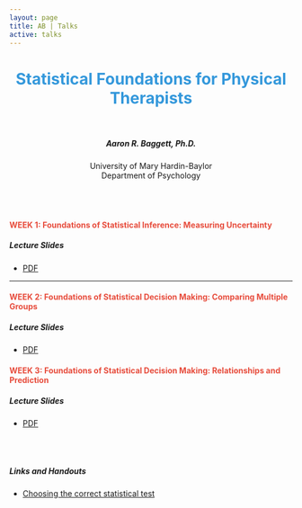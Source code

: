 ```yaml
---
layout: page
title: AB | Talks
active: talks
---
```


<center> <h1 style="color:#3498db">Statistical Foundations for Physical Therapists</h1> </center>
<br>
<center> <h5> Aaron R. Baggett, Ph.D. </h5> </center>
<center> <h7> University of Mary Hardin-Baylor </h7> </center>
<center> <h7> Department of Psychology </h7> </center>
<br>
<br>
<br>

<h4 style="color:#e74c3c">
WEEK 1: Foundations of Statistical Inference: Measuring Uncertainty
</h4>

##### Lecture Slides
- <a href="http://aaronbaggett.com/files/01_Foundations_of_Inference.pdf" target="_blank">PDF</a>

<!--
##### Data and R Code*

*Low birth weight example:*

- Descriptives: 
    - Data: [Data set name](http://aaronbaggett.com/dpt)
    - R Code: [Data set name](http://aaronbaggett.com/dpt)
    - SPSS Code: [Data set name](http://aaronbaggett.com/dpt)
- *t*-Test: 
    - Data: [Data set name](http://google.com)
    - R Code: [Data set name](http://aaronbaggett.com/dpt)
    - SPSS Code: [Data set name](http://aaronbaggett.com/dpt)

*Note: Files will automatically be saved to your computer's Downloads directory.
-->

***

<h4 style="color:#e74c3c">
WEEK 2: Foundations of Statistical Decision Making: Comparing Multiple Groups
</h4>

##### Lecture Slides
- <a href="http://aaronbaggett.com/files/02_Foundations_of_Decisions.pdf" target="_blank">PDF</a>

<!--
##### Data and R Code*

*Low birth weight example:*

- ANOVA: 
    - Data: [Data set name](http://aaronbaggett.com/dpt)
    - R Code: [Data set name](http://aaronbaggett.com/dpt)
    - SPSS Code: [Data set name](http://aaronbaggett.com/dpt)
- Regression: 
    - Data: [Data set name](http://google.com)
    - R Code: [Data set name](http://aaronbaggett.com/dpt)
    - SPSS Code: [Data set name](http://aaronbaggett.com/dpt)

*Note: Files will automatically be saved to your computer's Downloads directory.
-->

<h4 style="color:#e74c3c">
WEEK 3: Foundations of Statistical Decision Making: Relationships and Prediction
</h4>

##### Lecture Slides
- <a href="http://aaronbaggett.com/files/03_Foundations_of_Predictions.pdf" target="_blank">PDF</a>

<br>
<br>

##### Links and Handouts
- <a href="https://stats.idre.ucla.edu/other/mult-pkg/whatstat/" target="_blank">Choosing the correct statistical test</a>



